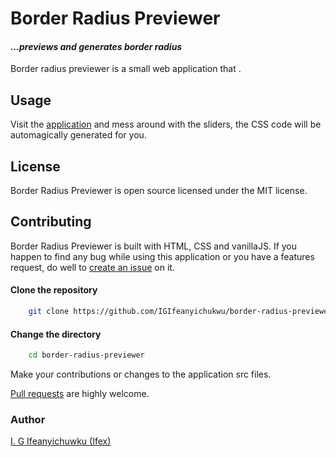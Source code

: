 # Border Radius Previewer

#### _...previews and generates border radius_

Border radius previewer is a small web application that .

## Usage

Visit the [application](https://IGIfeanyichukwu.github.io/border-radius-previewer) and mess around with the sliders, the CSS code will be automagically generated for you.


## License

Border Radius Previewer is open source licensed under the MIT license.

## Contributing

Border Radius Previewer is built with HTML, CSS and vanillaJS. If you happen to find any bug while using this application or you have a features request, do well to [create an issue](https://github.com/IGIfeanyichukwu/border-radius-previewer/issues) on it.

#### Clone the repository 

```bash
    git clone https://github.com/IGIfeanyichukwu/border-radius-previewer.git
```

#### Change the directory

```bash
    cd border-radius-previewer
```


Make your contributions or changes to the application src files.


[Pull requests](https://github.com/IGIfeanyichukwu/border-radius-previewer/pulls) are highly welcome.


### Author
[I. G Ifeanyichuwku (Ifex)](https://ig-ifex.netlify.app)